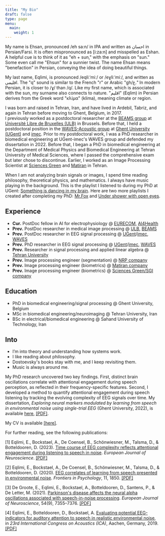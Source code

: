 ```yaml
---
title: "My Bio"
draft: false
type: page
menu:
  main:
    weight: 1
---
```


My name is Ehsan, pronounced /eh sa:n/ in IPA and written as احسان in Persian/Farsi. It is often mispronounced as [i:za:n] and misspelled as Eshan. A helpful cue is to think of it as "eh + sun," with the emphasis on "sun." Some even call me "Ehsun" for a sunnier twist. The name Ehsan means "benefaction" in Persian, conveying the idea of doing beautiful things.

My last name, Eqlimi, is pronounced /eqliːˈmiː/ or /eɣliːˈmiː/, and written as اقلیمی. The "q" sound is similar to the French "r" or Arabic "gh/غ." In modern Persian, it is closer to /ɣ/ than /q/. Like my first name, which is associated with the sun, my surname also connects to nature. "اقلیم" (Eqlim) in Persian derives from the Greek word "κλίμα" (klima), meaning climate or region.

I was born and raised in Tehran, Iran, and have lived in Ardebil, Tabriz, and again in Tehran before moving to Ghent, Belgium, in 2017.  
I previously worked as a postdoctoral researcher at the [BEAMS group](https://beams.polytech.ulb.be/) at [Université Libre de Bruxelles (ULB)](https://www.ulb.be/en) in Brussels. Before that, I held a postdoctoral position in the [WAVES-Acoustic group](https://www.waves.intec.ugent.be/) at [Ghent University (UGent)](https://www.ugent.be/en) and [imec](https://www.imec-int.com/en). Prior to my postdoctoral work, I was a PhD researcher in biomedical engineering at UGent-imec's WAVES group and defended my dissertation in 2022. Before that, I began a PhD in biomedical engineering at the Department of Medical Physics and Biomedical Engineering at Tehran University of Medical Sciences, where I passed the comprehensive exam but later chose to discontinue. Earlier, I worked as an Image Processing Scientist at [Sciences Green](https://www.sgi.ir/?lang=en) and [Matiran](https://matiran.ir/about-matiran/) in Tehran.

When I am not analyzing brain signals or images, I spend time reading philosophy, theoretical physics, and mathematics. I always have music playing in the background. This is the playlist I listened to during my PhD at UGent: [Something is dancing in my brain](https://open.spotify.com/playlist/2ezdJcKNRJW1cQwrQqpxUx?si=233f1f68334c44c3). Here are two more playlists I created after completing my PhD: [Mr.Fox](https://open.spotify.com/playlist/6R801YrXceGUgg3GrErbCm?si=6165dac48a804517) and [Under shower with open eyes](https://open.spotify.com/playlist/07fgbpqkXvKX9g9NcWno4X?si=98ca0687f0e74bbe).

## Experience
- **Cur.** PostDoc fellow in AI for electrophysiology @ [EURECOM](https://www.eurecom.fr/en), [AI4Health](https://github.com/robustml-eurecom)  
- **Prev.** PostDoc researcher in medical image processing @ [ULB](https://www.ulb.be/en/ulb-homepage), [BEAMS](https://beams.polytech.ulb.be/)  
- **Prev.** PostDoc researcher in EEG signal processing @ [UGent](https://www.ugent.be/en)/[imec](https://www.imec-int.com/en), [WAVES](https://www.waves.intec.ugent.be/)  
- **Prev.** PhD researcher in EEG signal processing @ [UGent](https://www.ugent.be/en)/[imec](https://www.imec-int.com/en), [WAVES](https://www.waves.intec.ugent.be/)  
- **Prev.** Researcher in signal processing and applied linear algebra @ [Tehran University](https://en.tums.ac.ir/en)  
- **Prev.** Image processing engineer (segmentation) @ [NRP company](http://www.nrp-co.com/)  
- **Prev.** Image processing engineer (biometrics) @ [Matiran company](https://matiran.ir/about-matiran/)  
- **Prev.** Image processing engineer (biometrics) @ [Sciences Green/SGI company](https://sgi.ir/?lang=en)  

## Education
- PhD in biomedical engineering/signal processing @ Ghent University, Belgium  
- MSc in biomedical engineering/neuroimaging @ Tehran University, Iran  
- BSc in electrical/biomedical engineering @ Sahand University of Technology, Iran  

## Into
- I’m into theory and understanding how systems work.  
- I like reading about philosophy.  
- Dostoevsky's books stay with me, and I keep revisiting them.  
- Music is always around me.  

My PhD research uncovered two key findings. First, distinct brain oscillations correlate with attentional engagement during speech perception, as reflected in their frequency-specific features. Second, I developed a method to quantify attentional engagement during speech listening by tracking the evolving complexity of EEG signals over time. My dissertation, *Exploring neural markers modulated by learning from speech in environmental noise using single-trial EEG* (Ghent University, 2022), is available [here](https://biblio.ugent.be/publication/01GJ5HTSJYBWAG656CTYKSG7A4), [[PDF]](https://www.researchgate.net/publication/365565540_Exploring_neural_markers_modulated_by_learning_from_speech_in_environmental_noise_using_single-trial_EEG).

My CV is available [[here]](https://drive.google.com/file/d/17nVbXWf7b-gvgL6D21OhB7SRpguKX8LV/view?usp=drive_link).

For further reading, see the following publications:

[1] Eqlimi, E., Bockstael, A., De Coensel, B., Schönwiesner, M., Talsma, D., & Botteldooren, D. (2023). [Time course of EEG complexity reflects attentional engagement during listening to speech in noise](https://onlinelibrary.wiley.com/doi/10.1111/ejn.16159). *European Journal of Neuroscience*. [[PDF]](https://www.researchgate.net/publication/374638222_Time_course_of_EEG_complexity_reflects_attentional_engagement_during_listening_to_speech_in_noise)

[2] Eqlimi, E., Bockstael, A., De Coensel, B., Schönwiesner, M., Talsma, D., & Botteldooren, D. (2020). [EEG correlates of learning from speech presented in environmental noise](https://www.frontiersin.org/articles/10.3389/fpsyg.2020.01850/full). *Frontiers in Psychology*, 11, 1850. [[PDF]](https://www.frontiersin.org/articles/10.3389/fpsyg.2020.01850/full)

[3] De Groote, E., Eqlimi, E., Bockstael, A., Botteldooren, D., Santens, P., & De Letter, M. (2021). [Parkinson's disease affects the neural alpha oscillations associated with speech-in-noise processing](https://onlinelibrary.wiley.com/doi/abs/10.1111/ejn.15477). *European Journal of Neuroscience*, 54(9), 7355–7376. [[PDF]](https://www.researchgate.net/publication/354776930_Parkinson's_disease_affects_the_neural_alpha_oscillations_associated_with_speech-in-noise_processing)

[4] Eqlimi, E., Botteldooren, D., Bockstael, A. [Evaluating potential EEG-indicators for auditory attention to speech in realistic environmental noise](https://pub.dega-akustik.de/ICA2019/data/articles/000994.pdf), in *23rd International Congress on Acoustics (ICA)*, Aachen, Germany, 2019. [[PDF]](https://pub.dega-akustik.de/ICA2019/data/articles/000994.pdf)
